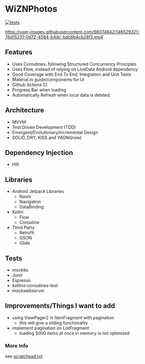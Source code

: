 # WiZNPhotos

[![tests](https://github.com/siddhantkumarupmanyu/WiZNPhotos/actions/workflows/tests.yml/badge.svg)](https://github.com/siddhantkumarupmanyu/WiZNPhotos/actions/workflows/tests.yml)

https://user-images.githubusercontent.com/66074842/146529321-76d15231-0d72-4584-b4dc-bdc6b4cb28f3.mp4


## Features
- Uses Coroutines, following Structured Concurrency Principles
- Uses Flow, instead of relying on LiveData Android dependency
- Good Coverage with End To End, Integration and Unit Tests
- Material.io guide/components for Ui
- Github Actions CI
- Progress Bar when loading
- Automatically Refresh when local data is deleted.

## Architecture
- MVVM
- Test Driven Development (TDD)
- Emergent/Evolutionary/Incremental Design
- SOLID, DRY, KISS and YAGNI(now)

## Dependency Injection
- Hilt

## Libraries
- Android Jetpack Libraries
  * Room
  * Navigation
  * DataBinding
- Kotlin
  * Flow
  * Coroutine
- Third Party
  * Retrofit
  * GSON
  * Glide
## Tests
- mockito
- Junit
- Espresso
- kotlinx-coroutines-test
- mockwebserver

## Improvements/Things I want to add
- using ViewPager2 in ItemFragment with pagination
  * this will give a sliding functionality
- implement pagination on ListFragment
  * loading 5000 items at once in memory is not optimized

### More Info
see [scratchpad.txt](scratchpad.txt)
